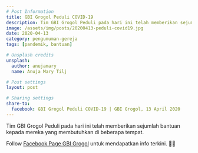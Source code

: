 ```yaml
---
# Post Information
title: GBI Grogol Peduli COVID-19
description: Tim GBI Grogol Peduli pada hari ini telah memberikan sejumlah bantuan kepada mereka yang membutuhkan di beberapa tempat.
image: /assets/img/posts/20200413-peduli-covid19.jpg
date: 2020-04-13
category: pengumuman-gereja
tags: [pandemik, bantuan]

# Unsplash credits
unsplash:
  author: anujamary
  name: Anuja Mary Tilj

# Post settings
layout: post

# Sharing settings
share-to:
  facebook: GBI Grogol Peduli COVID-19 | GBI Grogol, 13 April 2020
---
```


Tim GBI Grogol Peduli pada hari ini telah memberikan sejumlah bantuan kepada mereka yang membutuhkan di beberapa tempat.

Follow [Facebook Page GBI Grogol](https://fb.me/gbi.grogol.rayon.1b) untuk mendapatkan info terkini. 🙏🏻

<div class='embedsocial-album' data-ref="be3afd45eff0c147723ad1a7d20836a2171e7033"></div><script>(function(d, s, id){var js; if (d.getElementById(id)) {return;} js = d.createElement(s); js.id = id; js.src = "https://embedsocial.com/embedscript/ei.js"; d.getElementsByTagName("head")[0].appendChild(js);}(document, "script", "EmbedSocialScript"));</script>